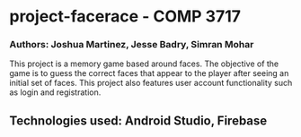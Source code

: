# project-facerace - COMP 3717

### Authors: Joshua Martinez, Jesse Badry, Simran Mohar

This project is a memory game based around faces. 
The objective of the game is to guess the correct faces that appear to the player after seeing an initial set of faces.
This project also features user account functionality such as login and registration.

## Technologies used: Android Studio, Firebase
